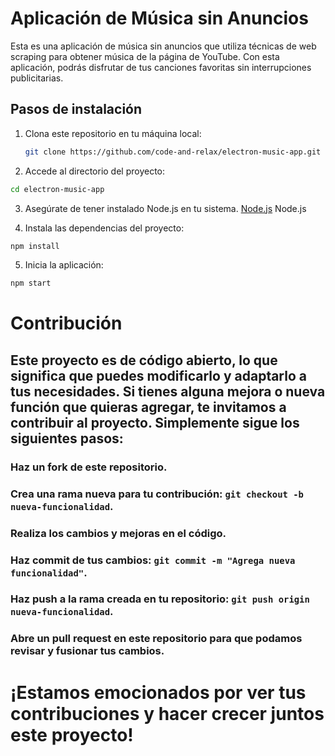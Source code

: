 # Aplicación de Música sin Anuncios

Esta es una aplicación de música sin anuncios que utiliza técnicas de web scraping para obtener música de la página de YouTube. Con esta aplicación, podrás disfrutar de tus canciones favoritas sin interrupciones publicitarias.

## Pasos de instalación

1. Clona este repositorio en tu máquina local:

   ```bash
   git clone https://github.com/code-and-relax/electron-music-app.git
   ```

2. Accede al directorio del proyecto:
  ```bash
  cd electron-music-app
  ```

3. Asegúrate de tener instalado Node.js en tu sistema.
  [Node.js](https://nodejs.org/es)  Node.js

4. Instala las dependencias del proyecto:
  ```bash
  npm install
  ```

5. Inicia la aplicación:
  ```bash
  npm start
  ```

# Contribución
## Este proyecto es de código abierto, lo que significa que puedes modificarlo y adaptarlo a tus necesidades. Si tienes alguna mejora o nueva función que quieras agregar, te invitamos a contribuir al proyecto. Simplemente sigue los siguientes pasos:

### Haz un fork de este repositorio.
### Crea una rama nueva para tu contribución: `git checkout -b nueva-funcionalidad`.
### Realiza los cambios y mejoras en el código.
### Haz commit de tus cambios: `git commit -m "Agrega nueva funcionalidad"`.
### Haz push a la rama creada en tu repositorio: `git push origin nueva-funcionalidad`.
### Abre un pull request en este repositorio para que podamos revisar y fusionar tus cambios.

# ¡Estamos emocionados por ver tus contribuciones y hacer crecer juntos este proyecto!

